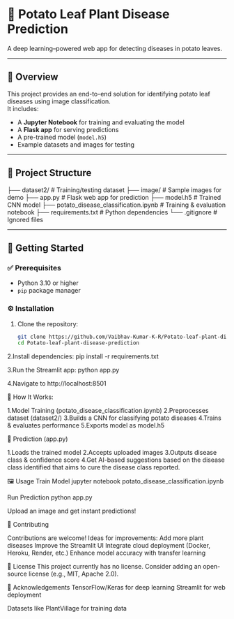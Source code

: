 # 🍃 Potato Leaf Plant Disease Prediction

A deep learning–powered web app for detecting diseases in potato leaves.

---

## 📌 Overview

This project provides an end-to-end solution for identifying potato leaf diseases using image classification.  
It includes:
- A **Jupyter Notebook** for training and evaluating the model
- A **Flask app** for serving predictions
- A pre-trained model (`model.h5`)
- Example datasets and images for testing

---

## 📂 Project Structure

├── dataset2/ # Training/testing dataset
├── image/ # Sample images for demo
├── app.py # Flask web app for prediction
├── model.h5 # Trained CNN model
├── potato_disease_classification.ipynb # Training & evaluation notebook
├── requirements.txt # Python dependencies
└── .gitignore # Ignored files


---

## 🚀 Getting Started

### ✅ Prerequisites
- Python 3.10 or higher
- `pip` package manager

### ⚙️ Installation

1. Clone the repository:
   ```bash
   git clone https://github.com/Vaibhav-Kumar-K-R/Potato-leaf-plant-disease-prediction.git
   cd Potato-leaf-plant-disease-prediction
   
2.Install dependencies:
pip install -r requirements.txt


3.Run the Streamlit app:
python app.py

4.Navigate to http://localhost:8501

🧠 How It Works:

1.Model Training (potato_disease_classification.ipynb)
2.Preprocesses dataset (dataset2/)
3.Builds a CNN for classifying potato diseases
4.Trains & evaluates performance
5.Exports model as model.h5

🔹 Prediction (app.py)

1.Loads the trained model
2.Accepts uploaded images
3.Outputs disease class & confidence score
4.Get AI-based suggestions based on the disease class identified that aims to cure the disease class reported.

🖼️ Usage
Train Model
jupyter notebook potato_disease_classification.ipynb

Run Prediction
python app.py


Upload an image and get instant predictions!

🤝 Contributing

Contributions are welcome!
Ideas for improvements:
Add more plant diseases
Improve the Streamlit UI
Integrate cloud deployment (Docker, Heroku, Render, etc.)
Enhance model accuracy with transfer learning

📜 License
This project currently has no license. Consider adding an open-source license (e.g., MIT, Apache 2.0).

🙏 Acknowledgements
TensorFlow/Keras for deep learning
Streamlit for web deployment

Datasets like PlantVillage for training data

